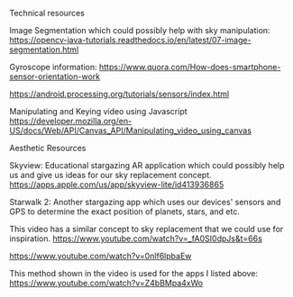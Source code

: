 Technical resources

Image Segmentation which could possibly help with sky manipulation: https://opencv-java-tutorials.readthedocs.io/en/latest/07-image-segmentation.html

Gyroscope information: https://www.quora.com/How-does-smartphone-sensor-orientation-work

https://android.processing.org/tutorials/sensors/index.html

Manipulating and Keying video using Javascript
https://developer.mozilla.org/en-US/docs/Web/API/Canvas_API/Manipulating_video_using_canvas


Aesthetic Resources

Skyview: Educational stargazing AR application which could possibly help us and give us ideas for our sky replacement concept. https://apps.apple.com/us/app/skyview-lite/id413936865

Starwalk 2: Another stargazing app which uses our devices' sensors and GPS to determine the exact position of planets, stars, and etc. 

This video has a similar concept to sky replacement that we could use for inspiration. https://www.youtube.com/watch?v=_fA0SI0dpJs&t=66s

https://www.youtube.com/watch?v=0nlf6lpbaEw

This method shown in the video is used for the apps I listed above: https://www.youtube.com/watch?v=Z4bBMpa4xWo